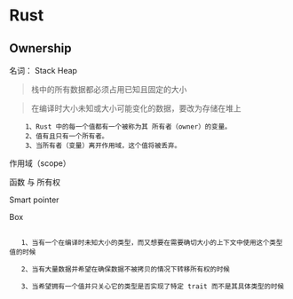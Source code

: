 # Rust

## Ownership

名词：
Stack Heap

> 栈中的所有数据都必须占用已知且固定的大小

> 在编译时大小未知或大小可能变化的数据，要改为存储在堆上

```text
    1、Rust 中的每一个值都有一个被称为其 所有者（owner）的变量。
    2、值有且只有一个所有者。
    3、当所有者（变量）离开作用域，这个值将被丢弃。
```

 作用域（scope）

 函数 与 所有权


 Smart pointer

 Box

 ```

    1、当有一个在编译时未知大小的类型，而又想要在需要确切大小的上下文中使用这个类型值的时候
    
    2、当有大量数据并希望在确保数据不被拷贝的情况下转移所有权的时候

    3、当希望拥有一个值并只关心它的类型是否实现了特定 trait 而不是其具体类型的时候

 ```